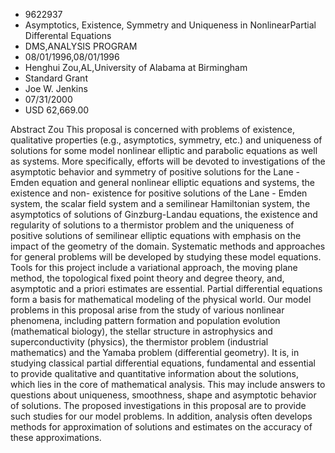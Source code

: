 
* 9622937
* Asymptotics, Existence, Symmetry and Uniqueness in NonlinearPartial Differental Equations
* DMS,ANALYSIS PROGRAM
* 08/01/1996,08/01/1996
* Henghui Zou,AL,University of Alabama at Birmingham
* Standard Grant
* Joe W. Jenkins
* 07/31/2000
* USD 62,669.00

Abstract Zou This proposal is concerned with problems of existence, qualitative
properties (e.g., asymptotics, symmetry, etc.) and uniqueness of solutions for
some model nonlinear elliptic and parabolic equations as well as systems. More
specifically, efforts will be devoted to investigations of the asymptotic
behavior and symmetry of positive solutions for the Lane - Emden equation and
general nonlinear elliptic equations and systems, the existence and non-
existence for positive solutions of the Lane - Emden system, the scalar field
system and a semilinear Hamiltonian system, the asymptotics of solutions of
Ginzburg-Landau equations, the existence and regularity of solutions to a
thermistor problem and the uniqueness of positive solutions of semilinear
elliptic equations with emphasis on the impact of the geometry of the domain.
Systematic methods and approaches for general problems will be developed by
studying these model equations. Tools for this project include a variational
approach, the moving plane method, the topological fixed point theory and degree
theory, and, asymptotic and a priori estimates are essential. Partial
differential equations form a basis for mathematical modeling of the physical
world. Our model problems in this proposal arise from the study of various
nonlinear phenomena, including pattern formation and population evolution
(mathematical biology), the stellar structure in astrophysics and
superconductivity (physics), the thermistor problem (industrial mathematics) and
the Yamaba problem (differential geometry). It is, in studying classical partial
differential equations, fundamental and essential to provide qualitative and
quantitative information about the solutions, which lies in the core of
mathematical analysis. This may include answers to questions about uniqueness,
smoothness, shape and asymptotic behavior of solutions. The proposed
investigations in this proposal are to provide such studies for our model
problems. In addition, analysis often develops methods for approximation of
solutions and estimates on the accuracy of these approximations.
